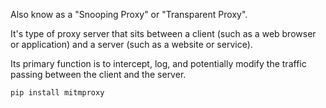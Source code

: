 Also know as a "Snooping Proxy" or "Transparent Proxy".

It's type of proxy server that sits between a client (such as a web browser or application) and a server (such as a website or service). 

Its primary function is to intercept, log, and potentially modify the traffic passing between the client and the server.

```bash
pip install mitmproxy
```